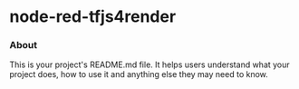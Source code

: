 node-red-tfjs4render
========

### About

This is your project's README.md file. It helps users understand what your
project does, how to use it and anything else they may need to know.
